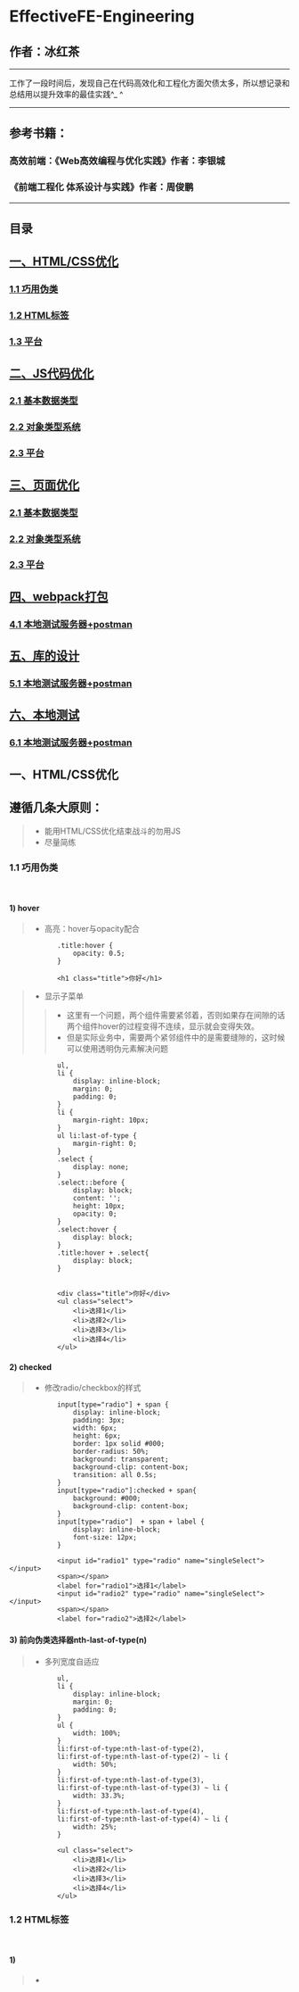 # EffectiveFE-Engineering

## 作者：冰红茶  
    
------    
    
工作了一段时间后，发现自己在代码高效化和工程化方面欠债太多，所以想记录和总结用以提升效率的最佳实践^_ ^
        
------   
## 参考书籍：
### 高效前端：《Web高效编程与优化实践》作者：李银城
### 《前端工程化 体系设计与实践》作者：周俊鹏
        
------   
## 目录
## [一、HTML/CSS优化](#1)
### [1.1 巧用伪类](#1.1)
### [1.2 HTML标签](#1.2)
### [1.3 平台](#1.3)
## [二、JS代码优化](#2)
### [2.1 基本数据类型](#2.1)
### [2.2 对象类型系统](#2.2)
### [2.3 平台](#2.3)
## [三、页面优化](#2)
### [2.1 基本数据类型](#2.1)
### [2.2 对象类型系统](#2.2)
### [2.3 平台](#2.3)
## [四、webpack打包](#3)
### [4.1 本地测试服务器+postman](#4.1)
## [五、库的设计](#4)
### [5.1 本地测试服务器+postman](#5.1)
## [六、本地测试](#2)
### [6.1 本地测试服务器+postman](#6.1)

        
<h2 id='1'>一、HTML/CSS优化</h2>
        
## 遵循几条大原则：
> - 能用HTML/CSS优化结束战斗的勿用JS
> - 尽量简练
        
<h3 id='1.1'>1.1 巧用伪类</h3>  
        
#### 1) hover
> - 高亮：hover与opacity配合
                
                .title:hover {
                    opacity: 0.5;
                }

                <h1 class="title">你好</h1>
> - 显示子菜单
>> - 这里有一个问题，两个组件需要紧邻着，否则如果存在间隙的话两个组件hover的过程变得不连续，显示就会变得失效。
>> - 但是实际业务中，需要两个紧邻组件中的是需要缝隙的，这时候可以使用透明伪元素解决问题
                
                ul,
                li {
                    display: inline-block;
                    margin: 0;
                    padding: 0;
                }
                li {
                    margin-right: 10px;
                }
                ul li:last-of-type {
                    margin-right: 0;
                }
                .select {
                    display: none;
                }
                .select::before {
                    display: block;
                    content: '';
                    height: 10px;
                    opacity: 0;
                }
                .select:hover {
                    display: block;
                }
                .title:hover + .select{
                    display: block;
                }


                <div class="title">你好</div>
                <ul class="select">
                    <li>选择1</li>
                    <li>选择2</li>
                    <li>选择3</li>
                    <li>选择4</li>
                </ul>
#### 2) checked
> - 修改radio/checkbox的样式
                
                input[type="radio"] + span {
                    display: inline-block;
                    padding: 3px;
                    width: 6px;
                    height: 6px;
                    border: 1px solid #000;
                    border-radius: 50%;
                    background: transparent;
                    background-clip: content-box;
                    transition: all 0.5s;
                }
                input[type="radio"]:checked + span{
                    background: #000;
                    background-clip: content-box;
                }
                input[type="radio"]  + span + label {
                    display: inline-block;
                    font-size: 12px;
                }

                <input id="radio1" type="radio" name="singleSelect"></input>
                <span></span>
                <label for="radio1">选择1</label>
                <input id="radio2" type="radio" name="singleSelect"></input>
                <span></span>
                <label for="radio2">选择2</label>
                    
#### 3) 前向伪类选择器nth-last-of-type(n)
> - 多列宽度自适应
                
                ul,
                li {
                    display: inline-block;
                    margin: 0;
                    padding: 0;
                }
                ul {
                    width: 100%;
                }
                li:first-of-type:nth-last-of-type(2),
                li:first-of-type:nth-last-of-type(2) ~ li {
                    width: 50%;
                }
                li:first-of-type:nth-last-of-type(3),
                li:first-of-type:nth-last-of-type(3) ~ li {
                    width: 33.3%;
                }
                li:first-of-type:nth-last-of-type(4),
                li:first-of-type:nth-last-of-type(4) ~ li {
                    width: 25%;
                }

                <ul class="select">
                    <li>选择1</li>
                    <li>选择2</li>
                    <li>选择3</li>
                    <li>选择4</li>
                </ul>

<h3 id='1.2'>1.2 HTML标签</h3>  
        
#### 1) 
> - 
